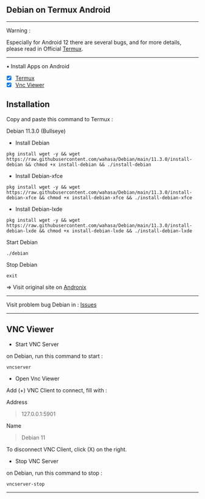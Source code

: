 
## Debian on Termux Android

---------
Warning :

Especially for Android 12 there are several bugs, and for more details, please read in Official [Termux](https://github.com/termux/termux-app).

---------
• Install Apps on Android
- [x] [Termux](https://github.com/termux/termux-app/releases)
- [x] [Vnc Viewer](https://play.google.com/store/apps/details?id=com.realvnc.viewer.android)

## Installation

Copy and paste this command to Termux :

Debian 11.3.0 (Bullseye)
* Install Debian

```
pkg install wget -y && wget https://raw.githubusercontent.com/wahasa/Debian/main/11.3.0/install-debian && chmod +x install-debian && ./install-debian
```

* Install Debian-xfce

```
pkg install wget -y && wget https://raw.githubusercontent.com/wahasa/Debian/main/11.3.0/install-debian-xfce && chmod +x install-debian-xfce && ./install-debian-xfce
```

* Install Debian-lxde

```
pkg install wget -y && wget https://raw.githubusercontent.com/wahasa/Debian/main/11.3.0/install-debian-lxde && chmod +x install-debian-lxde && ./install-debian-lxde
```

Start Debian

```
./debian
```

Stop Debian

```
exit
```

=> Visit original site on [Andronix](https://github.com/AndronixApp/AndronixOrigin)

-----------
Visit problem bug Debian in : [Issues](https://github.com/wahasa/Debian/issues/5)

-----------

## VNC Viewer

* Start VNC Server

on Debian, run this command to start :

```
vncserver
```

* Open Vnc Viewer

Add (+) VNC Client to connect, fill with :

Address
> 127.0.0.1:5901

Name
> Debian 11

To disconnect VNC Client, click (X) on the right.

* Stop VNC Server

on Debian, run this command to stop :

```
vncserver-stop
```
-------------

